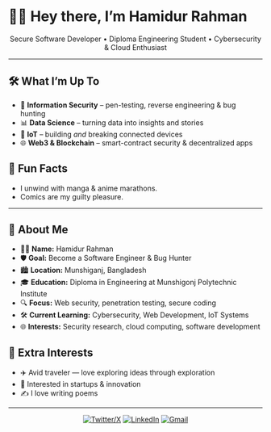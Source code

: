 # 🙋‍♂️ Hey there, I’m **Hamidur Rahman**

<p align="center">
  Secure Software Developer • Diploma Engineering Student • Cybersecurity & Cloud Enthusiast
</p>

---

## 🛠️ What I’m Up To

* 🔐 **Information Security** – pen-testing, reverse engineering & bug hunting
* 📊 **Data Science** – turning data into insights and stories
* 🔌 **IoT** – building *and* breaking connected devices
* 🌐 **Web3 & Blockchain** – smart-contract security & decentralized apps

## 🌟 Fun Facts

* I unwind with manga & anime marathons.
* Comics are my guilty pleasure.

---

## 📇 About Me

* 👨‍💻 **Name:** Hamidur Rahman
* 🛡️ **Goal:** Become a Software Engineer & Bug Hunter
* 🏙️ **Location:** Munshiganj, Bangladesh
* 🎓 **Education:** Diploma in Engineering at Munshigonj Polytechnic Institute
* 🔍 **Focus:** Web security, penetration testing, secure coding
* 🛠️ **Current Learning:** Cybersecurity, Web Development, IoT Systems
* 🌐 **Interests:** Security research, cloud computing, software development

## 🧭 Extra Interests

* ✈️ Avid traveler — love exploring ideas through exploration
* 🚀 Interested in startups & innovation
* ✍️ I love writing poems

---

<div align="center">

[![Twitter/X](https://skillicons.dev/icons?i=twitter)](https://twitter.com/hamidur0x)
[![LinkedIn](https://skillicons.dev/icons?i=linkedin)](https://www.linkedin.com/in/hamidur0c/)
[![Gmail](https://skillicons.dev/icons?i=gmail)]([mailto:shrifat.working@gmail.com?subject=Hello%20ShahRiffy,%20From%20Github](https://mail.google.com/mail/u/0/#inbox?compose=GTvVlcSDZqbVGNgMvqmsWsJFrKkSWzJFsxTSnFMDHrWVrcqghtHTFHcBCqfdKsPRmKsngzsqpCPsx))

</div>
